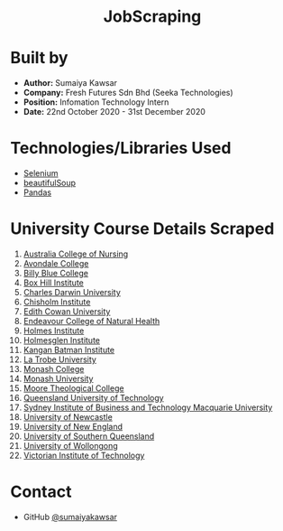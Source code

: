 <h1 align="center">JobScraping</h1>

# Built by
- **Author:** Sumaiya Kawsar
- **Company:** Fresh Futures Sdn Bhd (Seeka Technologies)
- **Position:** Infomation Technology Intern
- **Date:** 22nd October 2020 - 31st December 2020


# Technologies/Libraries Used
- [Selenium](https://www.selenium.dev/documentation/en/getting_started/)
- [beautifulSoup](https://www.crummy.com/software/BeautifulSoup/bs4/doc/)
- [Pandas](https://pandas.pydata.org/pandas-docs/stable/user_guide/10min.html)


# University Course Details Scraped
1. [Australia College of Nursing](https://github.com/sumaiyakawsar/JobScraping/tree/main/AustraliaCollegeofNursingScrape)
2. [Avondale College](https://github.com/sumaiyakawsar/JobScraping/tree/main/Avondale%20College)
3. [Billy Blue College](https://github.com/sumaiyakawsar/JobScraping/tree/main/BillyBlueScrape)
4. [Box Hill Institute](https://github.com/sumaiyakawsar/JobScraping/tree/main/BoxHillScrape)
5. [Charles Darwin University](https://github.com/sumaiyakawsar/JobScraping/tree/main/CDUScrape)
6. [Chisholm Institute](https://github.com/sumaiyakawsar/JobScraping/tree/main/ChisholmScrape)
7. [Edith Cowan University](https://github.com/sumaiyakawsar/JobScraping/tree/main/ECUScrape)
8. [Endeavour College of Natural Health](https://github.com/sumaiyakawsar/JobScraping/tree/main/EndeavourCNHScrape)
9. [Holmes Institute](https://github.com/sumaiyakawsar/JobScraping/tree/main/HolmesInstitute)
10. [Holmesglen Institute](https://github.com/sumaiyakawsar/JobScraping/tree/main/HolmesglenScrape)
11. [Kangan Batman Institute](https://github.com/sumaiyakawsar/JobScraping/tree/main/KanganScrape)
12. [La Trobe University](https://github.com/sumaiyakawsar/JobScraping/tree/main/LaTrobeScrape)
13. [Monash College](https://github.com/sumaiyakawsar/JobScraping/tree/main/MonashCollegeScrape)
14. [Monash University](https://github.com/sumaiyakawsar/JobScraping/tree/main/MonashScrape)
15. [Moore Theological College](https://github.com/sumaiyakawsar/JobScraping/tree/main/MooreScrape)
16. [Queensland University of Technology](https://github.com/sumaiyakawsar/JobScraping/tree/main/QUTScrape)
17. [Sydney Institute of Business and Technology Macquarie University](https://github.com/sumaiyakawsar/JobScraping/tree/main/SIBTScrape)
18. [University of Newcastle](https://github.com/sumaiyakawsar/JobScraping/tree/main/UNCScrap)
19. [University of New England](https://github.com/sumaiyakawsar/JobScraping/tree/main/UNEScrape)
20. [University of Southern Queensland](https://github.com/sumaiyakawsar/JobScraping/tree/main/USQScrape)
21. [University of Wollongong](https://github.com/sumaiyakawsar/JobScraping/tree/main/UWAscrape)
22. [Victorian Institute of Technology](https://github.com/sumaiyakawsar/JobScraping/tree/main/VITScrape)

# Contact
- GitHub [@sumaiyakawsar](https://github.com/sumaiyakawsar)
